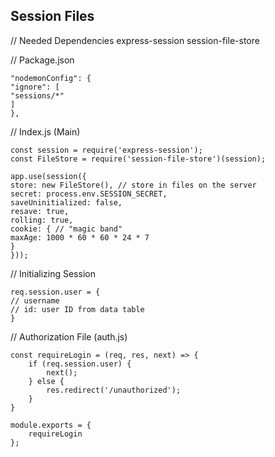 ## Session Files

// Needed Dependencies
express-session session-file-store

// Package.json

```
"nodemonConfig": {
"ignore": [
"sessions/*"
]
},
```

// Index.js (Main)

```
const session = require('express-session');
const FileStore = require('session-file-store')(session);
```

```
app.use(session({
store: new FileStore(), // store in files on the server
secret: process.env.SESSION_SECRET,
saveUninitialized: false,
resave: true,
rolling: true,
cookie: { // "magic band"
maxAge: 1000 * 60 * 60 * 24 * 7
}
}));
```

// Initializing Session

```
req.session.user = {
// username
// id: user ID from data table
}
```

// Authorization File (auth.js)

```
const requireLogin = (req, res, next) => {
    if (req.session.user) {
        next();
    } else {
        res.redirect('/unauthorized');
    }
}

module.exports = {
    requireLogin
};
```
